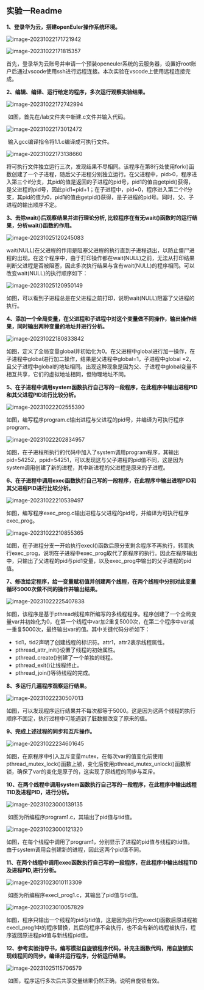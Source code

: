## 实验一Readme

**1、登录华为云，搭建openEuler操作系统环境。**

![image-20231022171721942](./实验一Readme.assets/image-20231022171721942.png)

![image-20231022171815357](./实验一Readme.assets/image-20231022171815357.png)

​	首先，登录华为云账号并申请一个预装openeuler系统的云服务器，设置好root账户后通过vscode使用ssh进行远程连接。本次实验在vscode上使用远程连接完成。

**2、编辑、编译、运行给定的程序，多次运行观察实验结果。**

![image-20231022172742994](./实验一Readme.assets/image-20231022172742994.png)

​	如图，首先在/lab文件夹中新建.c文件并输入代码。

![image-20231022173012472](./实验一Readme.assets/image-20231022173012472.png)

​	输入gcc编译指令将1.1.c编译成可执行文件。

![image-20231022173138660](./实验一Readme.assets/image-20231022173138660.png)

​	将可执行文件独立运行三次，发现结果不尽相同。该程序在第8行处使用fork()函数创建了一个子进程，随后父子进程分别独立运行。在父进程中，pid>0，程序进入第三个if分支，其pid的值是返回的子进程的pid号，pid1的值由getpid()获得，是父进程的pid号，因此pid1=pid+1；在子进程中，pid=0，程序进入第二个if分支，其pid的值为0，pid1的值由getpid()获得，是子进程的pid号。同时，父、子进程的输出顺序不定。

**3、去除wait()后观察结果并进行理论分析, 比较程序在有无wait()函数时的运行结果，分析wait()函数的作用。**

![image-20231025120245083](./实验一Readme.assets/image-20231025120245083.png)

​	wait(NULL)在父进程的作用是阻塞父进程的执行直到子进程退出，以防止僵尸进程的出现。在这个程序中，由于打印操作都在wait(NULL)之前，无法从打印结果判断父进程是否被阻塞，因此多次执行结果与含有wait(NULL)的程序相同。可以改变wait(NULL)的执行顺序如下：

![image-20231025120950149](./实验一Readme.assets/image-20231025120950149.png)

​	如图，可以看到子进程总是在父进程之前打印，说明wait(NULL)阻塞了父进程的执行。

**4、添加一个全局变量，在父进程和子进程中对这个变量做不同操作，输出操作结果，同时输出两种变量的地址并进行分析。**

![image-20231022180833842](./实验一Readme.assets/image-20231022180833842.png)

​	如图，定义了全局变量global并初始化为0。在父进程中global进行加一操作，在子进程中global进行加二操作，结果是父进程中global=1，子进程中global =2，且父子进程中global的地址相同。出现这种现象是因为父、子进程中global变量不相互共享，它们的虚拟地址相同，但物理地址不同。

**5、在子进程中调用system函数执行自己写的一段程序，在此程序中输出进程PID和其父进程PID进行比较分析。**

![image-20231022202555390](./实验一Readme.assets/image-20231022202555390.png)

​	如图，编写程序program.c输出进程与父进程的pid号，并编译为可执行程序program。

![image-20231022202834957](./实验一Readme.assets/image-20231022202834957.png)

​	如图，在子进程所执行的代码中加入了system调用program程序，其输出pid=54252，ppid=54251，可以发现这与父子进程的pid值不同，这是因为system调用创建了新的进程，其中新进程的父进程是原来的子进程。

**6、在子进程中调用exec函数执行自己写的一段程序，在此程序中输出进程PID和其父进程PID进行比较分析。**

![image-20231022210539497](./实验一Readme.assets/image-20231022210539497.png)

​	如图，编写程序exec_prog.c输出进程与父进程的pid号，并编译为可执行程序exec_prog。

![image-20231022210855365](./实验一Readme.assets/image-20231022210855365.png)

​	如图，在子进程分支一开始执行execl()函数后原分支剩余程序不再执行，转而执行exec_prog，说明在子进程中exec_prog取代了原程序的执行。因此在程序输出中，只输出了父进程的pid与pid1变量，以及exec_prog中输出的父子进程的pid值。

**7、修改给定程序，给一变量赋初值并创建两个线程，在两个线程中分别对此变量循环5000次做不同的操作并输出结果。**

![image-20231022225407838](./实验一Readme.assets/image-20231022225407838.png)

​	如图，该程序是基于pthread线程库所编写的多线程程序。程序创建了一个全局变量var并初始化为0，在第一个线程中var加2重复5000次，在第二个程序中var减一重复5000次，最终输出var的值。其中关键代码分析如下：

* tid1，tid2声明了创建线程的标识符。attr1，attr2表示线程属性。
* pthread_attr_init()设置了线程的初始属性。
* pthread_create()创建了一个单独的线程。
* pthread_exit()让线程终止。
* pthread_join()等待线程的完成。

**8、多运行几遍程序观察运行结果。**

![image-20231022230507013](./实验一Readme.assets/image-20231022230507013.png)

​	如图，可以发现程序运行结果并不每次都等于5000。这是因为这两个线程的执行顺序不固定，执行过程中可能遇到了脏数据改变了原来的值。

**9、完成上述过程的同步和互斥操作。**

![image-20231022234601645](./实验一Readme.assets/image-20231022234601645.png)

​	如图，在原程序中引入互斥变量mutex，在每次var的值变化前使用pthread_mutex_lock()函数上锁，变化后使用pthread_mutex_unlock()函数解锁，确保了var的变化是原子的，这实现了原线程的同步与互斥。

**10、在两个线程中调用system函数执行自己写的一段程序，在此程序中输出线程TID及进程PID，进行分析。**

![image-20231023000139135](./实验一Readme.assets/image-20231023000139135.png)

​	如图为所编程序program1.c，其输出了pid值与tid值。

![image-20231023000121320](./实验一Readme.assets/image-20231023000121320.png)

​	如图，在每个线程中调用了program1，分别显示了进程的pid值与线程的tid值。由于system调用会创建新的进程，因此这两个pid值不同。

**11、在两个线程中调用exec函数执行自己写的一段程序，在此程序中输出线程TID及进程PID,进行分析。**

![image-20231023010113309](./实验一Readme.assets/image-20231023010113309.png)

​	如图为所编程序execl_prog1.c，其输出了pid值与tid值。

![image-20231023010057829](./实验一Readme.assets/image-20231023010057829.png)

​	如图，程序只输出一个线程的pid与tid值，这是因为执行完execl()函数后原进程被execl_prog1中的程序替换，其后的程序不会执行，也不会有新的线程被执行，程序返回原进程pid值与新线程pid值。

**12、参考实验指导书，编写模拟自旋锁程序代码，补充主函数代码，用自旋锁实现线程间的同步。编译并运行程序，分析运行结果。**

![image-20231025115706579](./实验一Readme.assets/image-20231025115706579.png)

​	如图，程序运行多次后共享变量结果仍然正确，说明自旋锁有效。